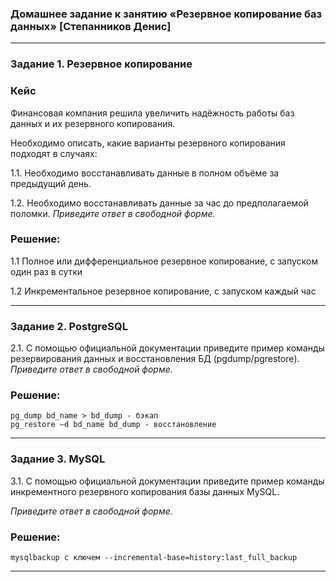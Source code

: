 ### Домашнее задание к занятию «Резервное копирование баз данных» [Степанников Денис]

---

### Задание 1. Резервное копирование


### Кейс
Финансовая компания решила увеличить надёжность работы баз данных и их резервного копирования. 

Необходимо описать, какие варианты резервного копирования подходят в случаях: 

1.1. Необходимо восстанавливать данные в полном объёме за предыдущий день.

1.2. Необходимо восстанавливать данные за час до предполагаемой поломки.
*Приведите ответ в свободной форме.*

### Решение:
1.1 Полное или дифференциальное резервное копирование, с запуском один раз в сутки

1.2 Инкрементальное резервное копирование, с запуском каждый час

---

### Задание 2. PostgreSQL
2.1. С помощью официальной документации приведите пример команды резервирования данных и восстановления БД (pgdump/pgrestore).
*Приведите ответ в свободной форме.*


### Решение:

```
pg_dump bd_name > bd_dump - бэкап
pg_restore –d bd_name bd_dump - восстановление
```
---

### Задание 3. MySQL

3.1. С помощью официальной документации приведите пример команды инкрементного резервного копирования базы данных MySQL. 

*Приведите ответ в свободной форме.*

### Решение:
```
mysqlbackup с ключем --incremental-base=history:last_full_backup
```

---